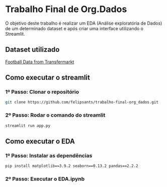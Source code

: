 # Trabalho Final de Org.Dados
O objetivo deste trabalho é realizar um EDA (Análise exploratória de Dados) de um determinado dataset e após criar uma interface utilizando o Streamlit.
<br>
## Dataset utilizado
[Football Data from Transfermarkt](https://www.kaggle.com/datasets/davidcariboo/player-scores)

## Como executar o streamlit
### 1º Passo: Clonar o repositório
```bash
git clone https://github.com/felipsants/trabalho-final-org_dados.git
```
### 2º Passo: Rodar o comando do streamlit
```bash
streamlit run app.py
```

## Como executar o EDA
### 1º Passo: Instalar as dependências
```bash
pip install matplotlib==3.9.2 seaborn==0.13.2 pandas==2.2.2
```
### 2º Passo: Executar o EDA.ipynb
<br>

